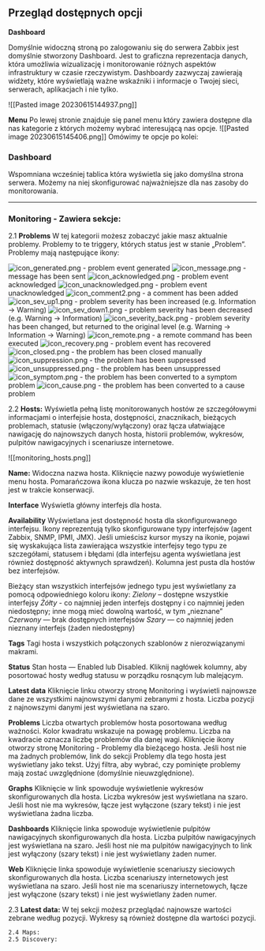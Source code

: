 
## Przegląd dostępnych opcji 

**Dashboard**

Domyślnie widoczną stroną po zalogowaniu się do serwera Zabbix jest domyślnie stworzony Dashboard. 
Jest to graficzna reprezentacja danych, która umożliwia wizualizację i monitorowanie różnych aspektów infrastruktury w czasie rzeczywistym. Dashboardy zazwyczaj zawierają widżety, które wyświetlają ważne wskaźniki i informacje o Twojej sieci, serwerach, aplikacjach i nie tylko.

![[Pasted image 20230615144937.png]]

**Menu**
Po lewej stronie znajduje się panel menu który zawiera dostępne dla nas kategorie z których możemy wybrać interesującą nas opcje. 
![[Pasted image 20230615145406.png]]
Omówimy te opcje po kolei: 

### Dashboard 
Wspomniana wcześniej tablica która wyświetla się jako domyślna strona serwera. Możemy na niej skonfigurować najważniejsze dla nas zasoby do monitorowania. 
___
### Monitoring - Zawiera sekcje:

2.1 **Problems** 
W tej kategorii możesz zobaczyć jakie masz aktualnie problemy. Problemy to te triggery, których status jest w stanie „Problem”. Problemy mają następujące ikony:
 
![icon_generated.png](https://www.zabbix.com/documentation/current/assets/en/manual/web_interface/frontend_sections/monitoring/icon_generated.png) - problem event generated
![icon_message.png](https://www.zabbix.com/documentation/current/assets/en/manual/web_interface/frontend_sections/monitoring/icon_message.png) - message has been sent
![icon_acknowledged.png](https://www.zabbix.com/documentation/current/assets/en/manual/web_interface/frontend_sections/monitoring/icon_acknowledged.png) - problem event acknowledged
![icon_unacknowledged.png](https://www.zabbix.com/documentation/current/assets/en/manual/web_interface/frontend_sections/monitoring/icon_unacknowledged.png) - problem event unacknowledged
![icon_comment2.png](https://www.zabbix.com/documentation/current/assets/en/manual/web_interface/frontend_sections/monitoring/icon_comment2.png) - a comment has been added
![icon_sev_up1.png](https://www.zabbix.com/documentation/current/assets/en/manual/web_interface/frontend_sections/monitoring/icon_sev_up1.png) - problem severity has been increased (e.g. Information → Warning)
![icon_sev_down1.png](https://www.zabbix.com/documentation/current/assets/en/manual/web_interface/frontend_sections/monitoring/icon_sev_down1.png) - problem severity has been decreased (e.g. Warning → Information)
![icon_severity_back.png](https://www.zabbix.com/documentation/current/assets/en/manual/web_interface/frontend_sections/monitoring/icon_severity_back.png) - problem severity has been changed, but returned to the original level (e.g. Warning → Information → Warning)
![icon_remote.png](https://www.zabbix.com/documentation/current/assets/en/manual/web_interface/frontend_sections/monitoring/icon_remote.png) - a remote command has been executed
![icon_recovery.png](https://www.zabbix.com/documentation/current/assets/en/manual/web_interface/frontend_sections/monitoring/icon_recovery.png) - problem event has recovered
![icon_closed.png](https://www.zabbix.com/documentation/current/assets/en/manual/web_interface/frontend_sections/monitoring/icon_closed.png) - the problem has been closed manually
![icon_suppression.png](https://www.zabbix.com/documentation/current/assets/en/manual/web_interface/frontend_sections/monitoring/icon_suppression.png) - the problem has been suppressed
![icon_unsuppressed.png](https://www.zabbix.com/documentation/current/assets/en/manual/web_interface/frontend_sections/monitoring/icon_unsuppressed.png) - the problem has been unsuppressed
![icon_symptom.png](https://www.zabbix.com/documentation/current/assets/en/manual/web_interface/frontend_sections/monitoring/icon_symptom.png) - the problem has been converted to a symptom problem
![icon_cause.png](https://www.zabbix.com/documentation/current/assets/en/manual/web_interface/frontend_sections/monitoring/icon_cause.png) - the problem has been converted to a cause problem

2.2 **Hosts:**
Wyświetla pełną listę monitorowanych hostów ze szczegółowymi informacjami o interfejsie hosta, dostępności, znacznikach, bieżących problemach, statusie (włączony/wyłączony) oraz łącza ułatwiające nawigację do najnowszych danych hosta, historii problemów, wykresów, pulpitów nawigacyjnych i scenariusze internetowe.

![[monitoring_hosts.png]]


**Name:**
 Widoczna nazwa hosta. Kliknięcie nazwy powoduje wyświetlenie menu hosta. Pomarańczowa ikona klucza po nazwie wskazuje, że ten host jest w trakcie konserwacji.

**Interface** 
  Wyświetla główny interfejs dla hosta.

**Availability**
  Wyświetlana jest dostępność hosta dla skonfigurowanego interfejsu.
  Ikony reprezentują tylko skonfigurowane typy interfejsów (agent Zabbix, SNMP, IPMI, JMX). Jeśli umieścisz kursor myszy na ikonie, pojawi się wyskakująca lista zawierająca wszystkie interfejsy tego typu ze szczegółami, statusem i błędami (dla interfejsu agenta wyświetlana jest również dostępność aktywnych sprawdzeń).
  Kolumna jest pusta dla hostów bez interfejsów.

  Bieżący stan wszystkich interfejsów jednego typu jest wyświetlany za pomocą odpowiedniego koloru ikony:
  *Zielony* – dostępne wszystkie interfejsy
  *Żółty* - co najmniej jeden interfejs dostępny i co najmniej jeden niedostępny; inne mogą mieć dowolną wartość, w tym „nieznane”
  *Czerwony* — brak dostępnych interfejsów
  *Szary* — co najmniej jeden nieznany interfejs (żaden niedostępny)

**Tags**
  Tagi hosta i wszystkich połączonych szablonów z nierozwiązanymi makrami.

**Status**
  Stan hosta — Enabled lub Disabled. Kliknij nagłówek kolumny, aby posortować hosty według statusu w porządku rosnącym lub malejącym.

**Latest data**
  Kliknięcie linku otworzy stronę Monitoring i wyświetli najnowsze dane ze wszystkimi najnowszymi danymi zebranymi z hosta.
  Liczba pozycji z najnowszymi danymi jest wyświetlana na szaro.

**Problems**
  Liczba otwartych problemów hosta posortowana według ważności. Kolor kwadratu wskazuje na powagę problemu. Liczba na kwadracie oznacza liczbę problemów dla danej wagi.
  Kliknięcie ikony otworzy stronę Monitoring - Problemy dla bieżącego hosta.
  Jeśli host nie ma żadnych problemów, link do sekcji Problemy dla tego hosta jest wyświetlany jako tekst.
  Użyj filtra, aby wybrać, czy pominięte problemy mają zostać uwzględnione (domyślnie nieuwzględnione). 

**Graphs**
  Kliknięcie w link spowoduje wyświetlenie wykresów skonfigurowanych dla hosta. Liczba wykresów jest wyświetlana na szaro.
  Jeśli host nie ma wykresów, łącze jest wyłączone (szary tekst) i nie jest wyświetlana żadna liczba.

**Dashboards**
  Kliknięcie linka spowoduje wyświetlenie pulpitów nawigacyjnych skonfigurowanych dla hosta. Liczba pulpitów nawigacyjnych jest wyświetlana na szaro.
  Jeśli host nie ma pulpitów nawigacyjnych to link jest wyłączony (szary tekst) i nie jest wyświetlany żaden numer.

**Web**
  Kliknięcie linka spowoduje wyświetlenie scenariuszy sieciowych skonfigurowanych dla hosta. Liczba scenariuszy internetowych jest wyświetlana na szaro.
  Jeśli host nie ma scenariuszy internetowych, łącze jest wyłączone (szary tekst) i nie jest wyświetlany żaden numer.


2.3 **Latest data:**
W tej sekcji możesz przeglądać najnowsze wartości zebrane według pozycji.
Wykresy są również dostępne dla wartości pozycji.



	2.4 Maps: 
	2.5 Discovery: